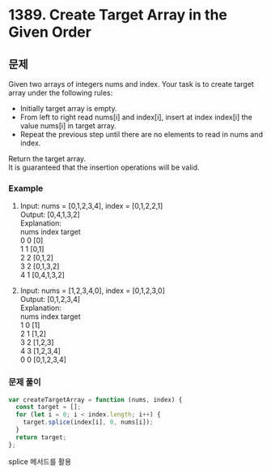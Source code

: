 # 1389. Create Target Array in the Given Order

## 문제

Given two arrays of integers nums and index. Your task is to create target array under the following rules:

- Initially target array is empty.
- From left to right read nums[i] and index[i], insert at index index[i] the value nums[i] in target array.
- Repeat the previous step until there are no elements to read in nums and index.

Return the target array.  
It is guaranteed that the insertion operations will be valid.

### Example

1. Input: nums = [0,1,2,3,4], index = [0,1,2,2,1]  
   Output: [0,4,1,3,2]  
   Explanation:  
   nums index target  
   0 0 [0]  
   1 1 [0,1]  
   2 2 [0,1,2]  
   3 2 [0,1,3,2]  
   4 1 [0,4,1,3,2]

2. Input: nums = [1,2,3,4,0], index = [0,1,2,3,0]  
   Output: [0,1,2,3,4]  
   Explanation:  
   nums index target  
   1 0 [1]  
   2 1 [1,2]  
   3 2 [1,2,3]  
   4 3 [1,2,3,4]  
   0 0 [0,1,2,3,4]

### 문제 풀이

```js
var createTargetArray = function (nums, index) {
  const target = [];
  for (let i = 0; i < index.length; i++) {
    target.splice(index[i], 0, nums[i]);
  }
  return target;
};
```

splice 메서드를 활용
